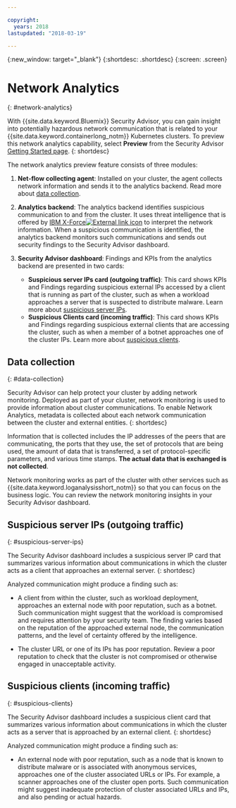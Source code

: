 ```yaml
---

copyright:
  years: 2018
lastupdated: "2018-03-19"

---
```


{:new_window: target="_blank"}
{:shortdesc: .shortdesc}
{:screen: .screen}

# Network Analytics
{: #network-analytics}

With {{site.data.keyword.Bluemix}} Security Advisor, you can gain insight into potentially hazardous network communication that is related to your {{site.data.keyword.containerlong_notm}} Kubernetes clusters. To preview this network analytics capability, select **Preview** from the Security Advisor [Getting Started page](https://console.bluemix.net/security/advisor/#!/overview).
{: shortdesc}

The network analytics preview feature consists of three modules:

1. **Net-flow collecting agent**: Installed on your cluster, the agent collects network information and sends it to the analytics backend. Read more about [data collection](#data-collection).

2. **Analytics backend**: The analytics backend identifies suspicious communication to and from the cluster. It uses threat intelligence that is offered by [IBM X-Force![External link icon](../../icons/launch-glyph.svg "External link icon")](https://www.ibm.com/security/xforce) to interpret the network information. When a suspicious communication is identified, the analytics backend monitors such communications and sends out security findings to the Security Advisor dashboard.

3. **Security Advisor dashboard**: Findings and KPIs from the analytics backend are presented in two cards:

   - **Suspicious server IPs card (outgoing traffic)**: This card shows KPIs and Findings regarding suspicious external IPs accessed by a client that is running as part of the cluster, such as when a workload approaches a server that is suspected to distribute malware. Learn more about [suspicious server IPs](#suspicious-server-ips).
   - **Suspicious Clients card (incoming traffic)**: This card shows KPIs and Findings regarding suspicious external clients that are accessing the cluster, such as when a member of a botnet approaches one of the cluster IPs. Learn more about [suspicious clients](#suspicious-clients).

## Data collection
{: #data-collection}

Security Advisor can help protect your cluster by adding network monitoring. Deployed as part of your cluster, network monitoring is used to provide information about cluster communications. To enable Network Analytics, metadata is collected about each network communication between the cluster and external entities.
{: shortdesc}

Information that is collected includes the IP addresses of the peers that are communicating, the ports that they use, the set of protocols that are being used, the amount of data that is transferred, a set of protocol-specific parameters, and various time stamps. **The actual data that is exchanged is not collected**.

Network monitoring works as part of the cluster with other services such as {{site.data.keyword.loganalysisshort_notm}} so that you can focus on the business logic. You can review the network monitoring insights in your Security Advisor dashboard.

## Suspicious server IPs (outgoing traffic)
{: #suspicious-server-ips}

The Security Advisor dashboard includes a suspicious server IP card that summarizes various information about communications in which the cluster acts as a client that approaches an external server.
{: shortdesc}

Analyzed communication might produce a finding such as:

- A client from within the cluster, such as workload deployment, approaches an external node with poor reputation, such as a botnet. Such communication might suggest that the workload is compromised and requires attention by your security team. The finding varies based on the reputation of the approached external node, the communication patterns, and the level of certainty offered by the intelligence.

- The cluster URL or one of its IPs has poor reputation. Review a poor reputation to check that the cluster is not compromised or otherwise engaged in unacceptable activity.

## Suspicious clients (incoming traffic)
{: #suspicious-clients}

The Security Advisor dashboard includes a suspicious client card that summarizes various information about communications in which the cluster acts as a server that is approached by an external client.
{: shortdesc}

Analyzed communication might produce a finding such as:

- An external node with poor reputation, such as a node that is known to distribute malware or is associated with anonymous services, approaches one of the cluster associated URLs or IPs. For example, a scanner approaches one of the cluster open ports. Such communication might suggest inadequate protection of cluster associated URLs and IPs, and also pending or actual hazards.
